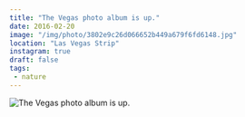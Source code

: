 ```yaml
---
title: "The Vegas photo album is up."
date: 2016-02-20
image: "/img/photo/3802e9c26d066652b449a679f6fd6148.jpg"
location: "Las Vegas Strip"
instagram: true
draft: false
tags:
 - nature
---
```


![The Vegas photo album is up.](/img/photo/3802e9c26d066652b449a679f6fd6148.jpg)
